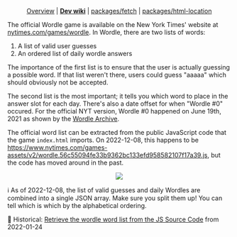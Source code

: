 <div align="center">

<!--prettier-ignore-->
[Overview](https://github.com/jcbhmr/wordle#readme)
| **[Dev wiki](https://github.com/jcbhmr/wordle/tree/main/wiki)**
| [packages/fetch](https://github.com/jcbhmr/wordle/tree/main/packages/fetch#readme)
| [packages/html-location](https://github.com/jcbhmr/wordle/tree/main/packages/html-location#readme)

</div>

The official Wordle game is available on the New York Times' website at
[nytimes.com/games/wordle]. In Wordle, there are two lists of words:

1. A list of valid user guesses
2. An ordered list of daily wordle answers

The importance of the first list is to ensure that the user is actually guessing
a possible word. If that list weren't there, users could guess "aaaaa" which
should obviously not be accepted.

The second list is the most important; it tells you which word to place in the
answer slot for each day. There's also a date offset for when "Wordle #0"
occured. For the official NYT version, Wordle #0 happened on June 19th, 2021 as
shown by the [Wordle Archive].

The official word list can be extracted from the public JavaScript code that the
game `index.html` imports. On 2022-12-08, this happens to be
https://www.nytimes.com/games-assets/v2/wordle.56c55094fe33b9362bc133efd958582107f17a39.js,
but the code has moved around in the past.

<div align="center">

![](https://i.imgur.com/ND9aSEL.png)

</div>

ℹ As of 2022-12-08, the list of valid guesses and daily Wordles are combined
into a single JSON array. Make sure you split them up! You can tell which is
which by the alphabetical ordering.

📜 Historical: [Retrieve the wordle word list from the JS Source Code] from
2022-01-24

[nytimes.com/games/wordle]: https://www.nytimes.com/games/wordle/index.html
[wordle archive]: https://game8.co/games/Wordle/archives/369779
[retrieve the wordle word list from the js source code]:
  https://www.youtube.com/watch?v=4VxYGeiFqK4
